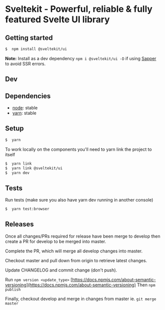 # Sveltekit - Powerful, reliable & fully featured Svelte UI library

## Getting started
```sh
$  npm install @sveltekit/ui
```

**Note:** Install as a dev dependency `npm i @sveltekit/ui -D` if using [Sapper](https://sapper.svelte.dev/) to avoid SSR errors.

## Dev

## Dependencies
- [node](https://nodejs.org/en): stable
- [yarn](https://yarnpkg.com/en/): stable

## Setup
```sh
$  yarn
```

To work locally on the components you'll need to yarn link the project to itself
```sh
$  yarn link
$  yarn link @sveltekit/ui
$  yarn dev
```

## Tests
Run tests (make sure you also have yarn dev running in another console)
```sh
$  yarn test:browser
```

## Releases

Once all changes/PRs required for release have been merge to develop then create a PR for develop to be merged into master.

Complete the PR, which will merge all develop changes into master.

Checkout master and pull down from origin to retrieve latest changes.

Update CHANGELOG and commit change (don't push).

Run `npm version <update_type>` [https://docs.npmjs.com/about-semantic-versioning](https://docs.npmjs.com/about-semantic-versioning)
Then `npm publish`

Finally, checkout develop and merge in changes from master ie. `git merge master`
